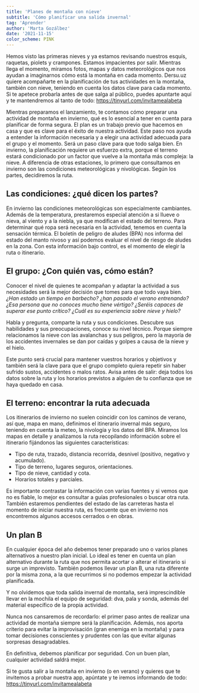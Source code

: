```yaml
---
title: 'Planes de montaña con nieve'
subtitle: 'Cómo planificar una salida invernal'
tag: 'Aprender'
author: 'Marta Gozálbez'
date: '2021-11-15'
color_scheme: PINK
---
```


Hemos visto las primeras nieves y ya estamos revisando nuestros esquís, raquetas, piolets y crampones. Estamos impacientes por salir. Mientras llega el momento, miramos fotos, mapas y datos meteorológicos que nos ayudan a imaginarnos cómo está la montaña en cada momento.
Dersu.uz quiere acompañarte en la planificación de tus actividades en la montaña, también con nieve, teniendo en cuenta los datos clave para cada momento. Si te apetece probarla antes de que salga al público, puedes apuntarte aquí y te mantendremos al tanto de todo: https://tinyurl.com/invitamealabeta

Mientras preparamos el lanzamiento, te contamos cómo preparar una actividad de montaña en invierno, qué es lo esencial a tener en cuenta para planificar de forma segura.
El plan es un trabajo previo que hacemos en casa y que es clave para el éxito de nuestra actividad. Este paso nos ayuda a entender la información necesaria y a elegir una actividad adecuada para el grupo y el momento. Será un paso clave para que todo salga bien.
En invierno, la planificación requiere un esfuerzo extra, porque el terreno estará condicionado por un factor que vuelve a la montaña más compleja: la nieve.
A diferencia de otras estaciones, lo primero que consultamos en invierno son las condiciones meteorológicas y nivológicas. Según los partes, decidiremos la ruta.

## Las condiciones: ¿qué dicen los partes?

En invierno las condiciones meteorológicas son especialmente cambiantes. Además de la temperatura, prestaremos especial atención a si llueve o nieva, al viento y a la niebla, ya que modifican el estado del terreno.
Para determinar qué ropa será necesaria en la actividad, tenemos en cuenta la sensación térmica.
El boletín de peligro de aludes (BPA) nos informa del estado del manto nivoso y así podemos evaluar el nivel de riesgo de aludes en la zona.
Con esta información bajo control, es el momento de elegir la ruta o itinerario.

## El grupo: ¿Con quién vas, cómo están?

Conocer el nivel de quienes te acompañan y adaptar la actividad a sus necesidades será la mejor decisión que tomes para que todo vaya bien.
*¿Han estado un tiempo en barbecho? ¿han pasado el verano entrenando? ¿Esa persona que no conoces mucho tiene vértigo? ¿Seréis capaces de superar ese punto crítico?* *¿Cuál es su experiencia sobre nieve y hielo?*

Habla y pregunta, comparte la ruta y sus condiciones. Descubre sus habilidades y sus preocupaciones, conoce su nivel técnico. Porque siempre relacionamos la nieve con las avalanchas y sus peligros, pero la mayoría de los accidentes invernales se dan por caídas y golpes a causa de la nieve y el hielo.

Este punto será crucial para mantener vuestros horarios y objetivos y también será la clave para que el grupo completo quiera repetir sin haber sufrido sustos, accidentes o malos ratos.
Avisa antes de salir: deja todos los datos sobre la ruta y los horarios previstos a alguien de tu confianza que se haya quedado en casa.


## El terreno: encontrar la ruta adecuada

Los itinerarios de invierno no suelen coincidir con los caminos de verano, así que, mapa en mano, definimos el itinerario invernal más seguro, teniendo en cuenta la meteo, la nivología y los datos del BPA.
Miramos los mapas en detalle y analizamos la ruta recopilando información sobre el itinerario fijándonos las siguientes características:

- Tipo de ruta, trazado, distancia recorrida, desnivel (positivo, negativo y acumulado).
- Tipo de terreno, lugares seguros, orientaciones.
- Tipo de nieve, cantidad y cota.
- Horarios totales y parciales.

Es importante contrastar la información con varias fuentes y si vemos que no es fiable, lo mejor es consultar a guías profesionales o buscar otra ruta.
También estaremos pendientes del estado de las carreteras hasta el momento de iniciar nuestra ruta, es frecuente que en invierno nos encontremos algunos accesos cerrados o en obras.

## Un plan B

En cualquier época del año debemos tener preparado uno o varios planes alternativos a nuestro plan inicial.
Lo ideal es tener en cuenta un plan alternativo durante la ruta que nos permita acortar o alterar el itinerario si surge un imprevisto.
También podemos llevar un plan B, una ruta diferente por la misma zona, a la que recurrimos si no podemos empezar la actividad  planificada.

Y no olvidemos que toda salida invernal de montaña, será imprescindible llevar en la mochila el equipo de seguridad: dva, pala y sonda, además del material específico de la propia actividad.

Nunca nos cansaremos de recordarlo: el primer paso antes de realizar una actividad de montaña siempre será la planificación.
Además, nos aporta criterio para evitar la improvisación (gran enemiga en la montaña) y para tomar decisiones conscientes y prudentes con las que evitar algunas sorpresas desagradables.

En definitiva, debemos planificar por seguridad.
Con un buen plan, cualquier actividad saldrá mejor.

Si te gusta salir a la montaña en invierno (o en verano) y quieres que te invitemos a probar nuestra app, apúntate y te iremos informando de todo: https://tinyurl.com/invitamealabeta
